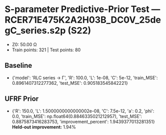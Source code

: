 # S-parameter Predictive-Prior Test — RCER71E475K2A2H03B_DC0V_25degC_series.s2p (S22)
- Z0: 50.00 Ω
- Train points: 321  |  Test points: 80

## Baseline
- {'model': 'RLC series -> Γ', 'R': 100.0, 'L': 1e-08, 'C': 5e-12, 'train_MSE': 0.8961407312277362, 'test_MSE': 0.905183545842221}

## UFRF Prior
- {'R': 150.0, 'L': 1.5000000000000002e-08, 'C': 7.5e-12, 'a': 0.2, 'phi': 0.0, 'train_MSE': np.float64(0.8846335021212957), 'test_MSE': 0.8875873416283753, 'improvement_percent': 1.9439377013281351}
**Held-out improvement:** 1.94%